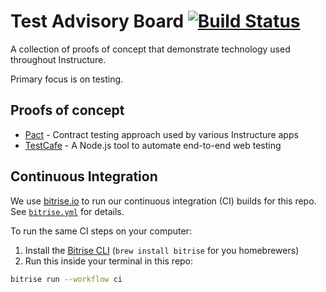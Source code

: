 # Test Advisory Board [![Build Status](https://app.bitrise.io/app/d528939eac6fe1db/status.svg?token=r7omaK8c9XTuCFxeNeP86A)](https://app.bitrise.io/app/d528939eac6fe1db)

A collection of proofs of concept that demonstrate technology used throughout
Instructure.

Primary focus is on testing.

## Proofs of concept

- [Pact](pact) - Contract testing approach used by various Instructure apps
- [TestCafe](testcafe) - A Node.js tool to automate end-to-end web testing

## Continuous Integration

We use [bitrise.io][bitrise] to run our continuous integration (CI) builds for
this repo. See [`bitrise.yml`](bitrise.yml) for details.

To run the same CI steps on your computer:

1. Install the [Bitrise CLI][cli] (`brew install bitrise` for you homebrewers)
2. Run this inside your terminal in this repo:

```sh
bitrise run --workflow ci
```

[bitrise]: https://app.bitrise.io/app/d528939eac6fe1db#/builds
[cli]: https://app.bitrise.io/cli
